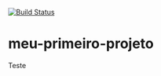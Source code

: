 [![Build Status](https://travis-ci.com/pedromarques19/meu-primeiro-projeto2.svg?branch=master)](https://travis-ci.com/pedromarques19/meu-primeiro-projeto2)
# meu-primeiro-projeto
Teste
